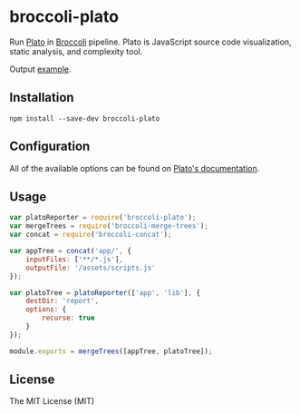 # broccoli-plato
Run [Plato](https://github.com/es-analysis/plato) in [Broccoli](https://github.com/broccolijs/broccoli) pipeline.
Plato is JavaScript source code visualization, static analysis, and complexity tool.

Output [example](http://es-analysis.github.io/plato/examples/jquery/).

## Installation

```
npm install --save-dev broccoli-plato
```

## Configuration

All of the available options can be found on [Plato's documentation](https://github.com/es-analysis/plato).

## Usage

```js
var platoReporter = require('broccoli-plato');
var mergeTrees = require('broccoli-merge-trees');
var concat = require('broccoli-concat');

var appTree = concat('app/', {
    inputFiles: ['**/*.js'],
    outputFile: '/assets/scripts.js'
});

var platoTree = platoReporter(['app', 'lib'], {
    destDir: 'report',
    options: {
        recurse: true
    }
});

module.exports = mergeTrees([appTree, platoTree]);
```

## License

The MIT License (MIT)

